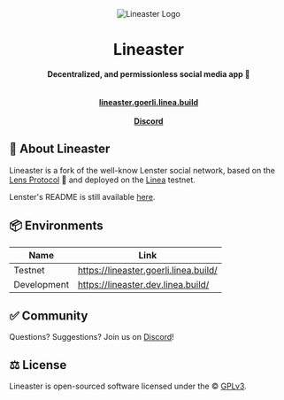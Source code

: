 <div align="center">
    <img src="https://lineaster.goerli.linea.build/android-chrome-192x192-dark.png" alt="Lineaster Logo">
    <h1>Lineaster</h1>
    <strong>Decentralized, and permissionless social media app 🌿</strong>
</div>
<br>
<div align="center">
    <br>
    <a href="https://lineaster.goerli.linea.build"><b>lineaster.goerli.linea.build</b></a>
    <br><br>
    <a href="https://discord.com/invite/9QwXqsyAps"><b>Discord</b></a>
</div>

## 🌿 About Lineaster

Lineaster is a fork of the well-know Lenster social network, based on the [Lens Protocol](http://lens.xyz) 🌿 and
deployed on the [Linea](https://linea.build/) testnet.

Lenster's README is still available [here](./README-lenster.md).

## 📦 Environments

| Name        | Link                                  |
| ----------- | ------------------------------------- |
| Testnet     | https://lineaster.goerli.linea.build/ |
| Development | https://lineaster.dev.linea.build/    |

## ✅ Community

Questions? Suggestions? Join us on [Discord](https://discord.com/invite/9QwXqsyAps)!

## ⚖️ License

Lineaster is open-sourced software licensed under the © [GPLv3](LICENSE).
